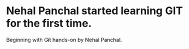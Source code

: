 # Nehal Panchal started learning GIT for the first time.

Beginning with Git hands-on by Nehal Panchal.